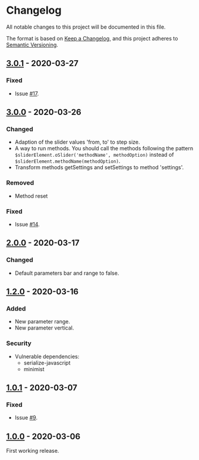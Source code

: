 # Changelog

All notable changes to this project will be documented in this file.

The format is based on [Keep a Changelog](https://keepachangelog.com/en/1.0.0/), and this project adheres to [Semantic Versioning](https://semver.org/spec/v2.0.0.html).

## [3.0.1] - 2020-03-27

### Fixed

- Issue [#17](https://github.com/AkhmadBabaev/ordinary-slider/issues/17).

## [3.0.0] - 2020-03-26

### Changed

- Adaption of the slider values 'from, to' to step size.
- A way to run methods. You should call the methods following the pattern  
`$sliderElement.oSlider('methodName', methodOption)` instead of `$sliderElement.methodName(methodOption)`.
- Transform methods getSettings and setSettings to method 'settings'.

### Removed 

- Method reset

### Fixed

- Issue [#14](https://github.com/AkhmadBabaev/ordinary-slider/issues/14).

## [2.0.0] - 2020-03-17

### Changed

- Default parameters bar and range to false.

## [1.2.0] - 2020-03-16

### Added

- New parameter range.
- New parameter vertical.

### Security

- Vulnerable dependencies:
    - serialize-javascript 
    - minimist

## [1.0.1] - 2020-03-07

### Fixed

- Issue [#9](https://github.com/AkhmadBabaev/ordinary-slider/issues/9).

## [1.0.0] - 2020-03-06

First working release.

[3.0.1]: https://github.com/AkhmadBabaev/ordinary-slider/compare/3.0.0...3.0.1
[3.0.0]: https://github.com/AkhmadBabaev/ordinary-slider/compare/2.0.0...3.0.0
[2.0.0]: https://github.com/AkhmadBabaev/ordinary-slider/compare/1.2.0...2.0.0
[1.2.0]: https://github.com/AkhmadBabaev/ordinary-slider/compare/1.0.1...1.2.0
[1.0.1]: https://github.com/AkhmadBabaev/ordinary-slider/compare/1.0.0...1.0.1
[1.0.0]: https://github.com/AkhmadBabaev/ordinary-slider/compare/0.1.0...1.0.0
